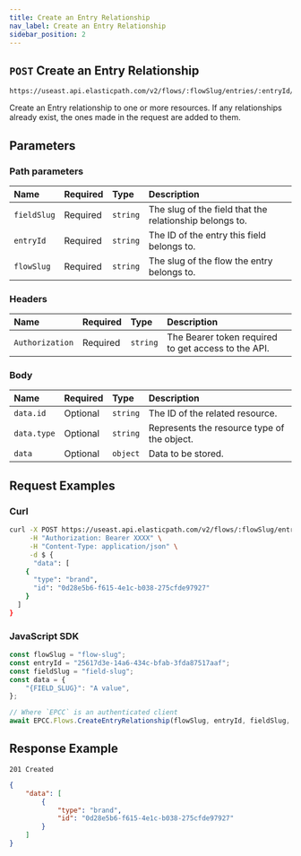 ```yaml
---
title: Create an Entry Relationship
nav_label: Create an Entry Relationship
sidebar_position: 2
---
```


## `POST` Create an Entry Relationship

```http
https://useast.api.elasticpath.com/v2/flows/:flowSlug/entries/:entryId/relationships/:fieldSlug
```

Create an Entry relationship to one or more resources. If any relationships already exist, the ones made in the request are added to them.

## Parameters

### Path parameters

| Name        | Required | Type     | Description                              |
|:------------|:---------|:---------|:-----------------------------------------|
| `fieldSlug` | Required | `string` | The slug of the field that the relationship belongs to. |
| `entryId`   | Required | `string` | The ID of the entry this field belongs to. |
| `flowSlug`  | Required | `string` | The slug of the flow the entry belongs to. |

### Headers

| Name            | Required | Type     | Description                          |
|:----------------|:---------|:---------|:-------------------------------------|
| `Authorization` | Required | `string` | The Bearer token required to get access to the API. |

### Body

| Name        | Required | Type     | Description                                 |
|:------------|:---------|:---------|:--------------------------------------------|
| `data.id`   | Optional | `string` | The ID of the related resource.             |
| `data.type` | Optional | `string` | Represents the resource type of the object. |
| `data`      | Optional | `object` | Data to be stored.                          |

## Request Examples

### Curl

```bash
curl -X POST https://useast.api.elasticpath.com/v2/flows/:flowSlug/entries/:entryId/relationships/:fieldSlug \
     -H "Authorization: Bearer XXXX" \
     -H "Content-Type: application/json" \
     -d $ {
      "data": [
    {
      "type": "brand",
      "id": "0d28e5b6-f615-4e1c-b038-275cfde97927"
    }
  ]
}
```

### JavaScript SDK

```javascript
const flowSlug = "flow-slug";
const entryId = "25617d3e-14a6-434c-bfab-3fda87517aaf";
const fieldSlug = "field-slug";
const data = {
    "{FIELD_SLUG}": "A value",
};

// Where `EPCC` is an authenticated client
await EPCC.Flows.CreateEntryRelationship(flowSlug, entryId, fieldSlug, data);
```

## Response Example

`201 Created`

```json
{
    "data": [
        {
            "type": "brand",
            "id": "0d28e5b6-f615-4e1c-b038-275cfde97927"
        }
    ]
}
```
